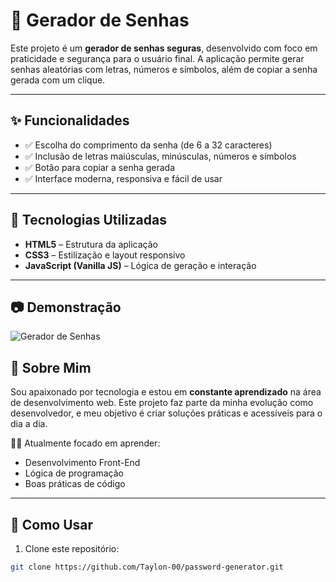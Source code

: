 # 🔐 Gerador de Senhas

Este projeto é um **gerador de senhas seguras**, desenvolvido com foco em praticidade e segurança para o usuário final. A aplicação permite gerar senhas aleatórias com letras, números e símbolos, além de copiar a senha gerada com um clique.

---

## ✨ Funcionalidades

- ✅ Escolha do comprimento da senha (de 6 a 32 caracteres)
- ✅ Inclusão de letras maiúsculas, minúsculas, números e símbolos
- ✅ Botão para copiar a senha gerada
- ✅ Interface moderna, responsiva e fácil de usar

---

## 🚀 Tecnologias Utilizadas

- **HTML5** – Estrutura da aplicação
- **CSS3** – Estilização e layout responsivo
- **JavaScript (Vanilla JS)** – Lógica de geração e interação

---

## 📷 Demonstração

![Gerador de Senhas](./GeradordeSenhas.png)


## 🧠 Sobre Mim

Sou apaixonado por tecnologia e estou em **constante aprendizado** na área de desenvolvimento web. Este projeto faz parte da minha evolução como desenvolvedor, e meu objetivo é criar soluções práticas e acessíveis para o dia a dia.

👨‍💻 Atualmente focado em aprender:
- Desenvolvimento Front-End
- Lógica de programação
- Boas práticas de código

---

## 📎 Como Usar

1. Clone este repositório:
```bash
git clone https://github.com/Taylon-00/password-generator.git

